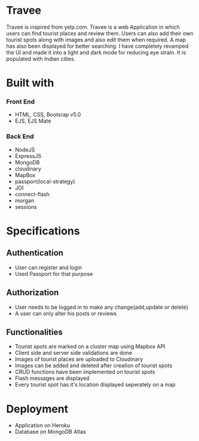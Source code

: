 # Travee 
Travee is inspired from yelp.com. Travee is a web Application in which users can find tourist places and review them. Users can also add their own tourist spots along with images and also edit them when required. A map has also been displayed for better searching. I have completely revamped the UI and made it into a light and dark mode for reducing eye strain. It is populated with Indian cities.
# Built with
### Front End
   * HTML, CSS, Bootsrap v5.0
   * EJS, EJS Mate
### Back End
  * NodeJS
  * ExpressJS
  * MongoDB
  * cloudinary
  * MapBox
  * passport(local-strategy)
  * JOI
  * connect-flash
  * morgan
  * sessions
# Specifications
## Authentication
* User can register and login
* Used Passport for that purpose
## Authorization
* User needs to be logged in to make any change(add,update or delete)
* A user can only alter his posts or reviews
## Functionalities
* Tourist spots are marked on a cluster map using Mapbox API
* Client side and server side validations are done
* Images of tourist places are uploaded to Cloudinary
* Images can be added and deleted after creation of tourist spots
* CRUD functions have been implemented on tourist spots
* Flash messages are displayed
* Every tourist spot has it's location displayed seperately on a map
 # Deployment 
 * Application on Heroku
 * Database on MongoDB Atlas
